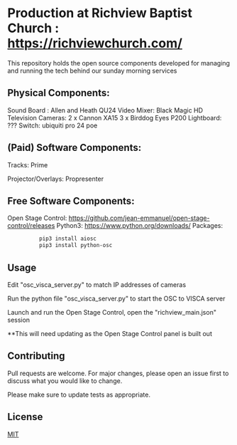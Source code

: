 # Production at Richview Baptist Church : https://richviewchurch.com/

This repository holds the open source components developed for
managing and running the tech behind our sunday morning services

## Physical Components:

Sound Board : Allen and Heath QU24
Video Mixer: Black Magic HD Television
Cameras: 2 x Cannon XA15
         3 x Birddog Eyes P200
Lightboard: ???
Switch: ubiquiti pro 24 poe

## (Paid) Software Components:

Tracks: Prime

Projector/Overlays: Propresenter

## Free Software Components:

Open Stage Control: https://github.com/jean-emmanuel/open-stage-control/releases
Python3: https://www.python.org/downloads/
    Packages:
```bash
          pip3 install aiosc
          pip3 install python-osc
```

## Usage
Edit "osc_visca_server.py" to match IP addresses of cameras

Run the python file "osc_visca_server.py" to start the OSC to VISCA server

Launch and run the Open Stage Control, open the "richview_main.json" session

**This will need updating as the Open Stage Control panel is built out

## Contributing
Pull requests are welcome. For major changes, please open an issue first to discuss what you would like to change.

Please make sure to update tests as appropriate.

## License
[MIT](https://choosealicense.com/licenses/mit/)


